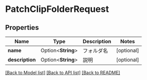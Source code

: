 # PatchClipFolderRequest

## Properties

Name | Type | Description | Notes
------------ | ------------- | ------------- | -------------
**name** | Option<**String**> | フォルダ名 | [optional]
**description** | Option<**String**> | 説明 | [optional]

[[Back to Model list]](../README.md#documentation-for-models) [[Back to API list]](../README.md#documentation-for-api-endpoints) [[Back to README]](../README.md)


